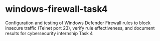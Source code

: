 # windows-firewall-task4
Configuration and testing of Windows Defender Firewall rules to block insecure traffic (Telnet port 23), verify rule effectiveness, and document results for cybersecurity internship Task 4
